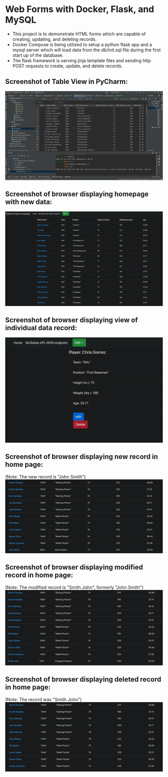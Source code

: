 # Web Forms with Docker, Flask, and MySQL
+ This project is to demonstrate HTML forms which are capable of creating, updating, and deleting records.
+ Docker Compose is being utilized to setup a python flask app and a mysql server which will load data from
the db/init.sql file during the first start up of the database.
+ The flask framework is serving jinja template files and sending http POST
requests to create, update, and delete records.

## Screenshot of Table View in PyCharm:
![pycharm table view](screenshots/Tables_PyCharm.png)

## Screenshot of browser displaying homepage with new data:
![homepage displaying new data](screenshots/Homepage_NewData.png)

## Screenshot of browser displaying view of individual data record:
![individual record](screenshots/view_record.png)

## Screenshot of browser displaying new record in home page:
(Note: The new record is "John Smith")
![new record in home page](screenshots/NewRecord_HomePage.png)

## Screenshot of browser displaying modified record in home page:
(Note: The modified record is "Smith John", formerly "John Smith")
![modified record in home page](screenshots/ModRecord_HomePage.png)

## Screenshot of browser displaying deleted record in home page:
(Note: The record was "Smith John")
![deleted record in home page](screenshots/DeletedRecord_HomePage.png)
